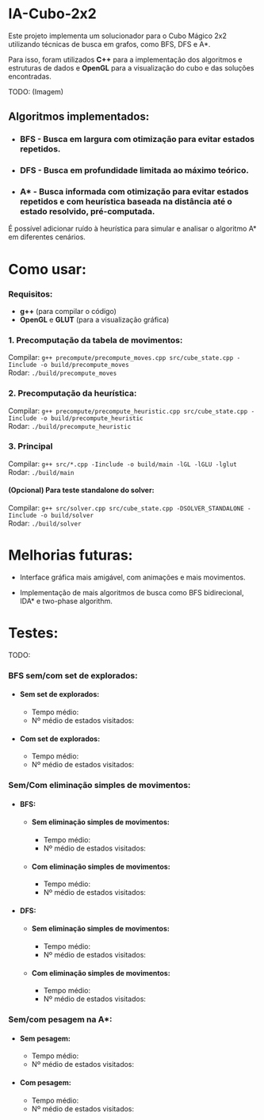 # IA-Cubo-2x2
Este projeto implementa um solucionador para o Cubo Mágico 2x2 utilizando técnicas de busca em grafos, como BFS, DFS e A*.

Para isso, foram utilizados **C++** para a implementação dos algoritmos e estruturas de dados e **OpenGL** para a visualização do cubo e das soluções encontradas.

TODO: (Imagem)

## Algoritmos implementados:
- ### BFS - Busca em largura com otimização para evitar estados repetidos.

- ### DFS - Busca em profundidade limitada ao máximo teórico.

- ### A* - Busca informada com otimização para evitar estados repetidos e com heurística baseada na distância até o estado resolvido, pré-computada.
É possível adicionar ruído à heurística para simular e analisar o algoritmo A* em diferentes cenários.

# Como usar:
### Requisitos:
- **g++** (para compilar o código)
- **OpenGL** e **GLUT** (para a visualização gráfica)

### 1. Precomputação da tabela de movimentos:
Compilar: `g++ precompute/precompute_moves.cpp src/cube_state.cpp -Iinclude -o build/precompute_moves`\
Rodar: `./build/precompute_moves`  

### 2. Precomputação da heurística:
Compilar: `g++ precompute/precompute_heuristic.cpp src/cube_state.cpp -Iinclude -o build/precompute_heuristic`\
Rodar: `./build/precompute_heuristic`  

### 3. Principal
Compilar: `g++ src/*.cpp -Iinclude -o build/main -lGL -lGLU -lglut`\
Rodar: `./build/main`

#### (Opcional) Para teste standalone do solver:
Compilar: `g++ src/solver.cpp src/cube_state.cpp -DSOLVER_STANDALONE -Iinclude -o build/solver`\
Rodar: `./build/solver`

# Melhorias futuras:
- Interface gráfica mais amigável, com animações e mais movimentos.

- Implementação de mais algoritmos de busca como BFS bidirecional, IDA* e two-phase algorithm.

# Testes: 
TODO:

### BFS sem/com set de explorados:
- #### Sem set de explorados:
  - Tempo médio: 
  - Nº médio de estados visitados: 
- #### Com set de explorados:
  - Tempo médio: 
  - Nº médio de estados visitados: 

### Sem/Com eliminação simples de movimentos:

- #### BFS:
  - #### Sem eliminação simples de movimentos:
    - Tempo médio: 
    - Nº médio de estados visitados: 
  - #### Com eliminação simples de movimentos:
    - Tempo médio: 
    - Nº médio de estados visitados: 

- #### DFS:
    - #### Sem eliminação simples de movimentos:
        - Tempo médio: 
        - Nº médio de estados visitados: 
    - #### Com eliminação simples de movimentos:
        - Tempo médio: 
        - Nº médio de estados visitados: 


### Sem/com pesagem na A*:
- #### Sem pesagem:
  - Tempo médio: 
  - Nº médio de estados visitados: 
- #### Com pesagem:
  - Tempo médio: 
  - Nº médio de estados visitados:
